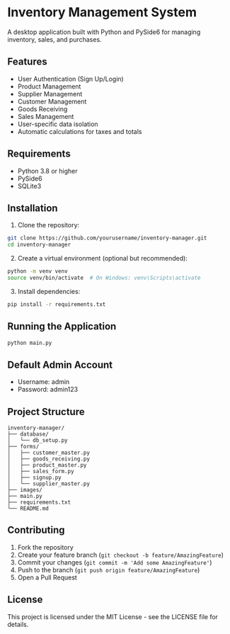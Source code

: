 # Inventory Management System

A desktop application built with Python and PySide6 for managing inventory, sales, and purchases.

## Features

- User Authentication (Sign Up/Login)
- Product Management
- Supplier Management
- Customer Management
- Goods Receiving
- Sales Management
- User-specific data isolation
- Automatic calculations for taxes and totals

## Requirements

- Python 3.8 or higher
- PySide6
- SQLite3

## Installation

1. Clone the repository:
```bash
git clone https://github.com/yourusername/inventory-manager.git
cd inventory-manager
```

2. Create a virtual environment (optional but recommended):
```bash
python -m venv venv
source venv/bin/activate  # On Windows: venv\Scripts\activate
```

3. Install dependencies:
```bash
pip install -r requirements.txt
```

## Running the Application

```bash
python main.py
```

## Default Admin Account

- Username: admin
- Password: admin123

## Project Structure

```
inventory-manager/
├── database/
│   └── db_setup.py
├── forms/
│   ├── customer_master.py
│   ├── goods_receiving.py
│   ├── product_master.py
│   ├── sales_form.py
│   ├── signup.py
│   └── supplier_master.py
├── images/
├── main.py
├── requirements.txt
└── README.md
```

## Contributing

1. Fork the repository
2. Create your feature branch (`git checkout -b feature/AmazingFeature`)
3. Commit your changes (`git commit -m 'Add some AmazingFeature'`)
4. Push to the branch (`git push origin feature/AmazingFeature`)
5. Open a Pull Request

## License

This project is licensed under the MIT License - see the LICENSE file for details. 